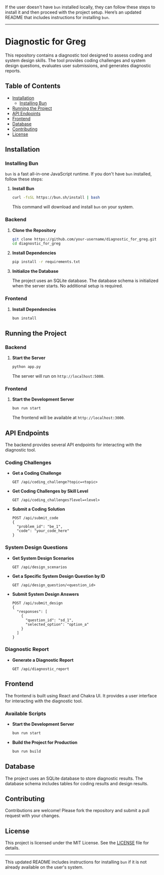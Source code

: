 If the user doesn't have `bun` installed locally, they can follow these steps to install it and then proceed with the project setup. Here’s an updated README that includes instructions for installing `bun`.

---

# Diagnostic for Greg

This repository contains a diagnostic tool designed to assess coding and system design skills. The tool provides coding challenges and system design questions, evaluates user submissions, and generates diagnostic reports.

## Table of Contents

- [Installation](#installation)
  - [Installing Bun](#installing-bun)
- [Running the Project](#running-the-project)
- [API Endpoints](#api-endpoints)
- [Frontend](#frontend)
- [Database](#database)
- [Contributing](#contributing)
- [License](#license)

## Installation

### Installing Bun

`bun` is a fast all-in-one JavaScript runtime. If you don't have `bun` installed, follow these steps:

1. **Install Bun**

   ```bash
   curl -fsSL https://bun.sh/install | bash
   ```

   This command will download and install `bun` on your system.

### Backend

1. **Clone the Repository**

   ```bash
   git clone https://github.com/your-username/diagnostic_for_greg.git
   cd diagnostic_for_greg
   ```

2. **Install Dependencies**

   ```bash
   pip install -r requirements.txt
   ```

3. **Initialize the Database**

   The project uses an SQLite database. The database schema is initialized when the server starts. No additional setup is required.

### Frontend

1. **Install Dependencies**

   ```bash
   bun install
   ```

## Running the Project

### Backend

1. **Start the Server**

   ```bash
   python app.py
   ```

   The server will run on `http://localhost:5000`.

### Frontend

1. **Start the Development Server**

   ```bash
   bun run start
   ```

   The frontend will be available at `http://localhost:3000`.

## API Endpoints

The backend provides several API endpoints for interacting with the diagnostic tool.

### Coding Challenges

- **Get a Coding Challenge**

  ```http
  GET /api/coding_challenge?topic=<topic>
  ```

- **Get Coding Challenges by Skill Level**

  ```http
  GET /api/coding_challenges?level=<level>
  ```

- **Submit a Coding Solution**

  ```http
  POST /api/submit_code
  {
    "problem_id": "be_1",
    "code": "your_code_here"
  }
  ```

### System Design Questions

- **Get System Design Scenarios**

  ```http
  GET /api/design_scenarios
  ```

- **Get a Specific System Design Question by ID**

  ```http
  GET /api/design_question/<question_id>
  ```

- **Submit System Design Answers**

  ```http
  POST /api/submit_design
  {
    "responses": [
      {
        "question_id": "sd_1",
        "selected_option": "option_a"
      }
    ]
  }
  ```

### Diagnostic Report

- **Generate a Diagnostic Report**

  ```http
  GET /api/diagnostic_report
  ```

## Frontend

The frontend is built using React and Chakra UI. It provides a user interface for interacting with the diagnostic tool.

### Available Scripts

- **Start the Development Server**

  ```bash
  bun run start
  ```

- **Build the Project for Production**

  ```bash
  bun run build
  ```

## Database

The project uses an SQLite database to store diagnostic results. The database schema includes tables for coding results and design results.

## Contributing

Contributions are welcome! Please fork the repository and submit a pull request with your changes.

## License

This project is licensed under the MIT License. See the [LICENSE](LICENSE) file for details.

---

This updated README includes instructions for installing `bun` if it is not already available on the user's system.
